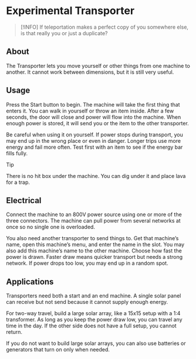 # Experimental Transporter

> [!INFO]
> If teleportation makes a perfect copy of you somewhere else, is that really you or just a duplicate?

## About

The Transporter lets you move yourself or other things from one machine to another. It cannot work between dimensions, but it is still very useful.

## Usage

Press the Start button to begin. The machine will take the first thing that enters it. You can walk in yourself or throw an item inside. After a few seconds, the door will close and power will flow into the machine. When enough power is stored, it will send you or the item to the other transporter.

Be careful when using it on yourself. If power stops during transport, you may end up in the wrong place or even in danger. Longer trips use more energy and fail more often. Test first with an item to see if the energy bar fills fully.

> [!TIP]
> There is no hit box under the machine. You can dig under it and place lava for a trap.

## Electrical

Connect the machine to an 800V power source using one or more of the three connectors. The machine can pull power from several networks at once so no single one is overloaded.

You also need another transporter to send things to. Get that machine’s name, open this machine’s menu, and enter the name in the slot. You may also add this machine’s name to the other machine. Choose how fast the power is drawn. Faster draw means quicker transport but needs a strong network. If power drops too low, you may end up in a random spot.

## Applications

Transporters need both a start and an end machine. A single solar panel can receive but not send because it cannot supply enough energy.

For two-way travel, build a large solar array, like a 15x15 setup with a 1:4 transformer. As long as you keep the power draw low, you can travel any time in the day. If the other side does not have a full setup, you cannot return.

If you do not want to build large solar arrays, you can also use batteries or generators that turn on only when needed.
